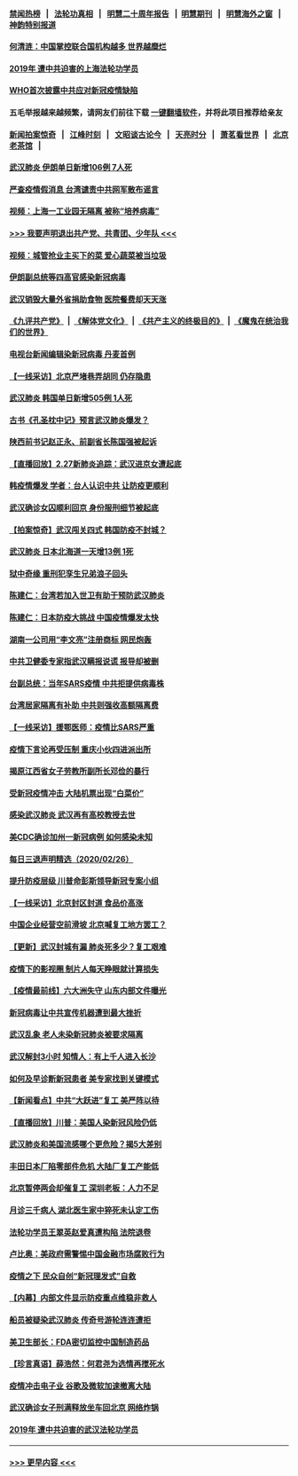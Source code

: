 #### [禁闻热榜](热点新闻.md?=0)  &nbsp;&nbsp;|&nbsp;&nbsp; [法轮功真相](https://github.com/gfw-breaker/truth/blob/master/README.md?=0) &nbsp;&nbsp;|&nbsp;&nbsp; [明慧二十周年报告](https://github.com/gfw-breaker/mh-reports/blob/master/README.md?=0) &nbsp;&nbsp;|&nbsp;&nbsp;[明慧期刊](https://github.com/gfw-breaker/mh-qikan) &nbsp;&nbsp;|&nbsp;&nbsp; [明慧海外之窗](https://github.com/gfw-breaker/mh-news/blob/master/README.md?=0) &nbsp;&nbsp;|&nbsp;&nbsp; [神韵特别报道](https://github.com/gfw-breaker/mh-news/blob/master/shenyun.md?=0)
#### [何清涟：中国掌控联合国机构越多 世界越糜烂](../pages/nsc413/n11901020.md?t=02280302) 
#### [2019年 遭中共迫害的上海法轮功学员](../pages/nsc413/n11900714.md?t=02280302) 
#### [WHO首次披露中共应对新冠疫情缺陷](../pages/nsc413/n11900978.md?t=02280302) 
#### 五毛举报越来越频繁，请网友们前往下载 [一键翻墙软件](https://github.com/gfw-breaker/ssr-accounts)，并将此项目推荐给亲友
#### [新闻拍案惊奇](https://github.com/gfw-breaker/banned-news/blob/master/pages/link4.md) &nbsp;&nbsp;|&nbsp;&nbsp; [江峰时刻](https://github.com/gfw-breaker/banned-news/blob/master/pages/link4.md) &nbsp;&nbsp;|&nbsp;&nbsp; [文昭谈古论今](https://github.com/gfw-breaker/banned-news/blob/master/pages/link4.md) &nbsp;&nbsp;|&nbsp;&nbsp; [天亮时分](https://github.com/gfw-breaker/banned-news/blob/master/pages/link4.md) &nbsp;&nbsp;|&nbsp;&nbsp; [萧茗看世界](https://github.com/gfw-breaker/banned-news/blob/master/pages/link4.md) &nbsp;&nbsp;|&nbsp;&nbsp; [北京老茶馆](https://github.com/gfw-breaker/banned-news/blob/master/pages/link4.md) &nbsp;&nbsp;|&nbsp;&nbsp; 
#### [武汉肺炎 伊朗单日新增106例 7人死](../pages/nsc413/n11900839.md?t=02280302) 
#### [严查疫情假消息 台湾谴责中共网军散布谣言](../pages/nsc413/n11900739.md?t=02280302) 
#### [视频：上海一工业园无隔离 被称“培养病毒”](../pages/nsc413/n11900765.md?t=02280302) 
#### [>>> 我要声明退出共产党、共青团、少年队 <<<](https://github.com/begood0513/goodnews/blob/master/quit/letter.md) 
#### [视频：城管抢业主买下的菜 爱心蔬菜被当垃圾](../pages/nsc413/n11900620.md?t=02280302) 
#### [伊朗副总统等四高官感染新冠病毒](../pages/nsc413/n11900818.md?t=02280302) 
#### [武汉销毁大量外省捐助食物 医院餐费却天天涨](../pages/nsc413/n11900633.md?t=02280302) 
#### [《九评共产党》](https://github.com/begood0513/9ping.md/blob/master/README.md) &nbsp;|&nbsp; [《解体党文化》](../../../../jtdwh.md/blob/master/README.md)  &nbsp;|&nbsp; [《共产主义的终极目的》](../../../../gczydzjmd.md/blob/master/README.md) &nbsp;|&nbsp; [《魔鬼在统治我们的世界》](../../../../mgztzwmdsj.md/blob/master/README.md) 
#### [电视台新闻编辑染新冠病毒 丹麦首例](../pages/nsc413/n11900794.md?t=02280302) 
#### [【一线采访】北京严堵巷弄胡同 仍存隐患](../pages/nsc413/n11900723.md?t=02280302) 
#### [武汉肺炎 韩国单日新增505例 1人死](../pages/nsc413/n11900450.md?t=02280302) 
#### [古书《孔圣枕中记》预言武汉肺炎爆发？](../pages/nsc413/n11899892.md?t=02280302) 
#### [陕西前书记赵正永、前副省长陈国强被起诉](../pages/nsc413/n11900182.md?t=02280302) 
#### [【直播回放】2.27新肺炎追踪：武汉进京女遭起底](../pages/nsc413/n11900415.md?t=02280302) 
#### [韩疫情爆发 学者：台人认识中共 让防疫更顺利](../pages/nsc413/n11900509.md?t=02280302) 
#### [武汉确诊女囚顺利回京 身份服刑细节被起底](../pages/nsc413/n11900305.md?t=02280302) 
#### [【拍案惊奇】武汉闯关四式 韩国防疫不封城？](../pages/nsc413/n11899370.md?t=02280302) 
#### [武汉肺炎 日本北海道一天增13例 1死](../pages/nsc413/n11900329.md?t=02280302) 
#### [狱中奇缘  重刑犯孪生兄弟浪子回头](../pages/nsc413/n11898373.md?t=02280302) 
#### [陈建仁：台湾若加入世卫有助于预防武汉肺炎](../pages/nsc413/n11899571.md?t=02280302) 
#### [陈建仁：日本防疫大挑战 中国疫情爆发太快](../pages/nsc413/n11900169.md?t=02280302) 
#### [湖南一公司用“李文亮”注册商标 网民炮轰](../pages/nsc413/n11899932.md?t=02280302) 
#### [中共卫健委专家指武汉瞒报说谎 报导却被删](../pages/nsc413/n11899565.md?t=02280302) 
#### [台副总统：当年SARS疫情 中共拒提供病毒株](../pages/nsc413/n11899641.md?t=02280302) 
#### [台湾居家隔离有补助 中共则强收高额隔离费](../pages/nsc413/n11899333.md?t=02280302) 
#### [【一线采访】援鄂医师：疫情比SARS严重](../pages/nsc413/n11899583.md?t=02280302) 
#### [疫情下言论再受压制 重庆小伙四进派出所](../pages/nsc413/n11899264.md?t=02280302) 
#### [揭原江西省女子劳教所副所长邓俭的暴行](../pages/nsc413/n11898252.md?t=02280302) 
#### [受新冠疫情冲击 大陆机票出现“白菜价”](../pages/nsc413/n11899112.md?t=02280302) 
#### [感染武汉肺炎 武汉再有高校教授去世](../pages/nsc413/n11897445.md?t=02280302) 
#### [美CDC确诊加州一新冠病例 如何感染未知](../pages/nsc413/n11899165.md?t=02280302) 
#### [每日三退声明精选（2020/02/26）](../pages/nsc413/n11899235.md?t=02280302) 
#### [提升防疫层级 川普命彭斯领导新冠专案小组](../pages/nsc413/n11898934.md?t=02280302) 
#### [【一线采访】北京封区封道 食品价高涨](../pages/nsc413/n11898771.md?t=02280302) 
#### [中国企业经营空前滑坡 北京喊复工地方罢工？](../pages/nsc413/n11898503.md?t=02280302) 
#### [【更新】武汉封城有漏 肺炎死多少？复工艰难](../pages/nsc413/n11890652.md?t=02280302) 
#### [疫情下的影视圈 制片人每天睁眼就计算损失](../pages/nsc413/n11898270.md?t=02280302) 
#### [【疫情最前线】六大洲失守 山东内部文件曝光](../pages/nsc413/n11898455.md?t=02280302) 
#### [新冠病毒让中共宣传机器遭到最大挫折](../pages/nsc413/n11898739.md?t=02280302) 
#### [武汉乱象 老人未染新冠肺炎被要求隔离](../pages/nsc413/n11898557.md?t=02280302) 
#### [武汉解封3小时 知情人：有上千人进入长沙](../pages/nsc413/n11898505.md?t=02280302) 
#### [如何及早诊断新冠患者 美专家找到关键模式](../pages/nsc413/n11898626.md?t=02280302) 
#### [【新闻看点】中共“大跃进”复工 美严阵以待](../pages/nsc413/n11898221.md?t=02280302) 
#### [【直播回放】川普：美国人染新冠风险仍低](../pages/nsc413/n11898088.md?t=02280302) 
#### [武汉肺炎和美国流感哪个更危险？揭5大差别](../pages/nsc413/n11888203.md?t=02280302) 
#### [丰田日本厂陷零部件危机 大陆厂复工产能低](../pages/nsc413/n11898580.md?t=02280302) 
#### [北京暂停两会却催复工 深圳老板：人力不足](../pages/nsc413/n11898526.md?t=02280302) 
#### [月诊三千病人 湖北医生家中猝死未认定工伤](../pages/nsc413/n11898375.md?t=02280302) 
#### [法轮功学员王翠英赵爱真遭构陷 法院退卷](../pages/nsc413/n11897965.md?t=02280302) 
#### [卢比奥：美政府需警惕中国金融市场腐败行为](../pages/nsc413/n11898327.md?t=02280302) 
#### [疫情之下 民众自创“新冠理发式”自救](../pages/nsc413/n11898320.md?t=02280302) 
#### [【内幕】内部文件显示防疫重点维稳非救人](../pages/nsc413/n11896183.md?t=02280302) 
#### [船员被疑染武汉肺炎 传奇号游轮连连遭拒](../pages/nsc413/n11898226.md?t=02280302) 
#### [美卫生部长：FDA密切监控中国制造药品](../pages/nsc413/n11898231.md?t=02280302) 
#### [【珍言真语】薛浩然：何君尧为选情再搅死水](../pages/nsc413/n11898269.md?t=02280302) 
#### [疫情冲击电子业 谷歌及微软加速撤离大陆](../pages/nsc413/n11898078.md?t=02280302) 
#### [武汉确诊女子刑满释放坐车回北京 网络炸锅](../pages/nsc413/n11897989.md?t=02280302) 
#### [2019年 遭中共迫害的武汉法轮功学员](../pages/nsc413/n11897403.md?t=02280302) 

----
#### [ >>> 更早内容 <<< ](../indexes/nsc413-earlier.md)
